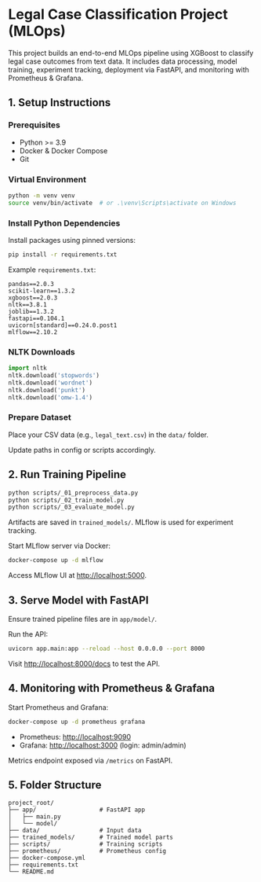 # Legal Case Classification Project (MLOps)

This project builds an end-to-end MLOps pipeline using XGBoost to classify legal case outcomes from text data. It includes data processing, model training, experiment tracking, deployment via FastAPI, and monitoring with Prometheus & Grafana.

## 1. Setup Instructions

### Prerequisites

- Python >= 3.9
- Docker & Docker Compose
- Git

### Virtual Environment

```bash
python -m venv venv
source venv/bin/activate  # or .\venv\Scripts\activate on Windows
```

### Install Python Dependencies

Install packages using pinned versions:

```bash
pip install -r requirements.txt
```

Example `requirements.txt`:

```
pandas==2.0.3
scikit-learn==1.3.2
xgboost==2.0.3
nltk==3.8.1
joblib==1.3.2
fastapi==0.104.1
uvicorn[standard]==0.24.0.post1
mlflow==2.10.2
```

### NLTK Downloads

```python
import nltk
nltk.download('stopwords')
nltk.download('wordnet')
nltk.download('punkt')
nltk.download('omw-1.4')
```

### Prepare Dataset

Place your CSV data (e.g., `legal_text.csv`) in the `data/` folder.

Update paths in config or scripts accordingly.

## 2. Run Training Pipeline

```bash
python scripts/_01_preprocess_data.py
python scripts/_02_train_model.py
python scripts/_03_evaluate_model.py
```

Artifacts are saved in `trained_models/`. MLflow is used for experiment tracking.

Start MLflow server via Docker:

```bash
docker-compose up -d mlflow
```

Access MLflow UI at [http://localhost:5000](http://localhost:5000).

## 3. Serve Model with FastAPI

Ensure trained pipeline files are in `app/model/`.

Run the API:

```bash
uvicorn app.main:app --reload --host 0.0.0.0 --port 8000
```

Visit [http://localhost:8000/docs](http://localhost:8000/docs) to test the API.

## 4. Monitoring with Prometheus & Grafana

Start Prometheus and Grafana:

```bash
docker-compose up -d prometheus grafana
```

- Prometheus: [http://localhost:9090](http://localhost:9090)
- Grafana: [http://localhost:3000](http://localhost:3000) (login: admin/admin)

Metrics endpoint exposed via `/metrics` on FastAPI.

## 5. Folder Structure

```
project_root/
├── app/                  # FastAPI app
│   ├── main.py
│   └── model/
├── data/                 # Input data
├── trained_models/       # Trained model parts
├── scripts/              # Training scripts
├── prometheus/           # Prometheus config
├── docker-compose.yml
├── requirements.txt
└── README.md
```
